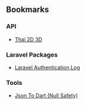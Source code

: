 ## Bookmarks

### API

- [Thai 2D 3D](https://github.com/rayriffy/thai-lotto-api)

### Laravel Packages

- [Laravel Authentication Log](https://github.com/rappasoft/laravel-authentication-log)

### Tools

- [Json To Dart (Null Safety)](https://www.dripcoding.com/json-to-dart)
